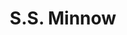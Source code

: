 ---
_schema: default
title: S.S. Minnow
link: https://www.geocaching.com/geocache/GC8VWR6
owner: Gilwell1
log_date: 2020-08-30 00:00:00
log_type: Note
display_coords: N 41° 27.229' W 074° 29.072'
latitude: '41.453816'
longitude: '-74.484533'
first_stage: false
bogus: true
zhanna_log: >-
  Rich in NEPA and I solved the puzzle and the solution checker gave us the
  green light. I doubt we’ll be visiting that area anytime soon, but we’ll put
  it on our list and if we have the opportunity we’ll stop and search for the
  cache. Thanks for a fun puzzle\! P.S. Now I’ll have that goofy song stuck in
  my head for the rest of the day. :roll\_eyes:
rich_log:
post_id: 12504
---